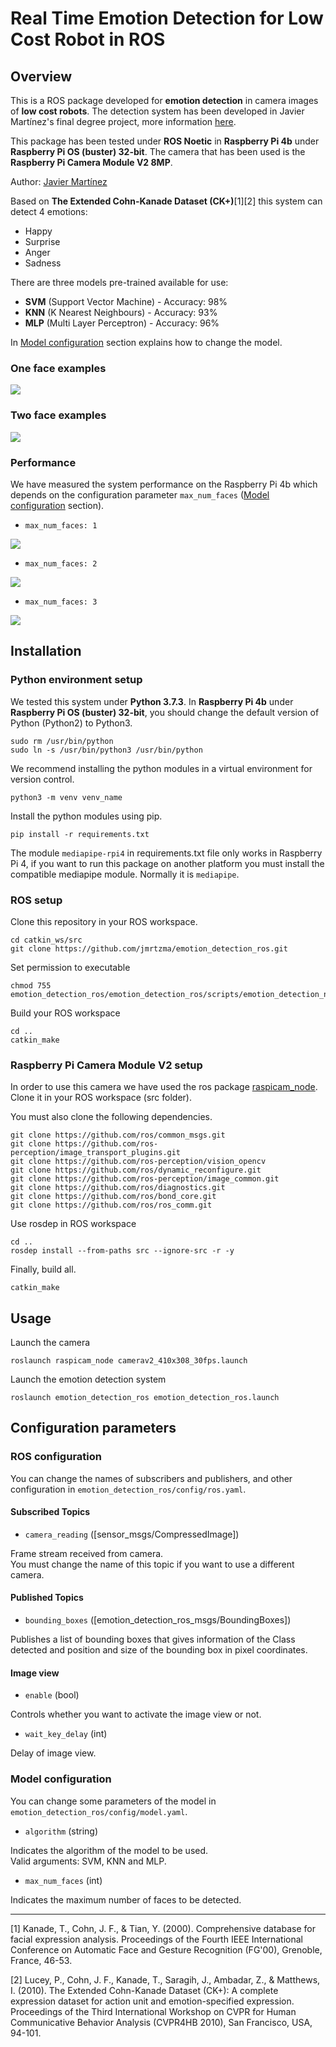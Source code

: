 # Real Time Emotion Detection for Low Cost Robot in ROS

## Overview

This is a ROS package developed for **emotion detection** in camera images of **low cost robots**.
The detection system has been developed in Javier Martínez's final degree project, more information [here](https://github.com/jmvega/tfg-jmartinez).

This package has been tested under **ROS Noetic** in **Raspberry Pi 4b** under **Raspberry Pi OS (buster) 32-bit**. The camera that has been used is the **Raspberry Pi Camera Module V2 8MP**. 

Author: [Javier Martínez](https://github.com/jmrtzma)

Based on **The Extended Cohn-Kanade Dataset (CK+)**[1][2] this system can detect 4 emotions:

* Happy
* Surprise
* Anger
* Sadness

There are three models pre-trained available for use:

* **SVM** (Support Vector Machine) - Accuracy: 98%
* **KNN** (K Nearest Neighbours) - Accuracy: 93%
* **MLP** (Multi Layer Perceptron) - Accuracy: 96%

In [Model configuration](https://github.com/jmrtzma/emotion_detection_ros#model-configuration) section explains how to change the model.

### One face examples

![](https://github.com/jmrtzma/emotion_detection_ros/blob/main/doc/1_face.png)

### Two face examples

![](https://github.com/jmrtzma/emotion_detection_ros/blob/main/doc/2_face.png)

### Performance
We have measured the system performance on the Raspberry Pi 4b which depends on the configuration parameter `max_num_faces` ([Model configuration](https://github.com/jmrtzma/emotion_detection_ros#model-configuration) section).

* `max_num_faces: 1`

![](https://github.com/jmrtzma/emotion_detection_ros/blob/main/doc/performance1.png)

* `max_num_faces: 2`

![](https://github.com/jmrtzma/emotion_detection_ros/blob/main/doc/performance2.png)

* `max_num_faces: 3`

![](https://github.com/jmrtzma/emotion_detection_ros/blob/main/doc/performance3.png)

## Installation

### Python environment setup

We tested this system under **Python 3.7.3**. In **Raspberry Pi 4b** under **Raspberry Pi OS (buster) 32-bit**, you should change the default version of Python (Python2) to Python3.

```
sudo rm /usr/bin/python
sudo ln -s /usr/bin/python3 /usr/bin/python
```

We recommend installing the python modules in a virtual environment for version control.

```
python3 -m venv venv_name
```

Install the python modules using pip.

```
pip install -r requirements.txt
```

The module `mediapipe-rpi4` in requirements.txt file only works in Raspberry Pi 4, if you want to run this package on another platform you must install the compatible mediapipe module. Normally it is `mediapipe`.

### ROS setup

Clone this repository in your ROS workspace.
```
cd catkin_ws/src
git clone https://github.com/jmrtzma/emotion_detection_ros.git
```

Set permission to executable
```
chmod 755 emotion_detection_ros/emotion_detection_ros/scripts/emotion_detection_node.py
```

Build your ROS workspace
```
cd ..
catkin_make
```

### Raspberry Pi Camera Module V2 setup
In order to use this camera we have used the ros package [raspicam_node](https://github.com/UbiquityRobotics/raspicam_node). Clone it in your ROS workspace (src folder).

You must also clone the following dependencies.

```
git clone https://github.com/ros/common_msgs.git
git clone https://github.com/ros-perception/image_transport_plugins.git
git clone https://github.com/ros-perception/vision_opencv
git clone https://github.com/ros/dynamic_reconfigure.git
git clone https://github.com/ros-perception/image_common.git
git clone https://github.com/ros/diagnostics.git
git clone https://github.com/ros/bond_core.git
git clone https://github.com/ros/ros_comm.git
```

Use rosdep in ROS workspace
```
cd ..
rosdep install --from-paths src --ignore-src -r -y
```

Finally, build all.
```
catkin_make
```


## Usage

Launch the camera
```
roslaunch raspicam_node camerav2_410x308_30fps.launch
```

Launch the emotion detection system
```
roslaunch emotion_detection_ros emotion_detection_ros.launch
```

## Configuration parameters
### ROS configuration
You can change the names of subscribers and publishers, and other configuration in `emotion_detection_ros/config/ros.yaml`.

#### Subscribed Topics
* `camera_reading` ([sensor_msgs/CompressedImage])

Frame stream received from camera.  
You must change the name of this topic if you want to use a different camera.

#### Published Topics
* `bounding_boxes` ([emotion_detection_ros_msgs/BoundingBoxes])

Publishes a list of bounding boxes that gives information of the Class detected and position and size of the bounding box in pixel coordinates.

#### Image view
* `enable` (bool)

Controls whether you want to activate the image view or not.

* `wait_key_delay` (int)

Delay of image view.

### Model configuration
You can change some parameters of the model in `emotion_detection_ros/config/model.yaml`.

* `algorithm` (string)

Indicates the algorithm of the model to be used.  
Valid arguments: SVM, KNN and MLP.

* `max_num_faces` (int)

Indicates the maximum number of faces to be detected.

---
[1] Kanade, T., Cohn, J. F., & Tian, Y. (2000). Comprehensive database for facial expression analysis. Proceedings of the Fourth IEEE International Conference on Automatic Face and Gesture Recognition (FG'00), Grenoble, France, 46-53.

[2] Lucey, P., Cohn, J. F., Kanade, T., Saragih, J., Ambadar, Z., & Matthews, I. (2010). The Extended Cohn-Kanade Dataset (CK+): A complete expression dataset for action unit and emotion-specified expression. Proceedings of the Third International Workshop on CVPR for Human Communicative Behavior Analysis (CVPR4HB 2010), San Francisco, USA, 94-101.